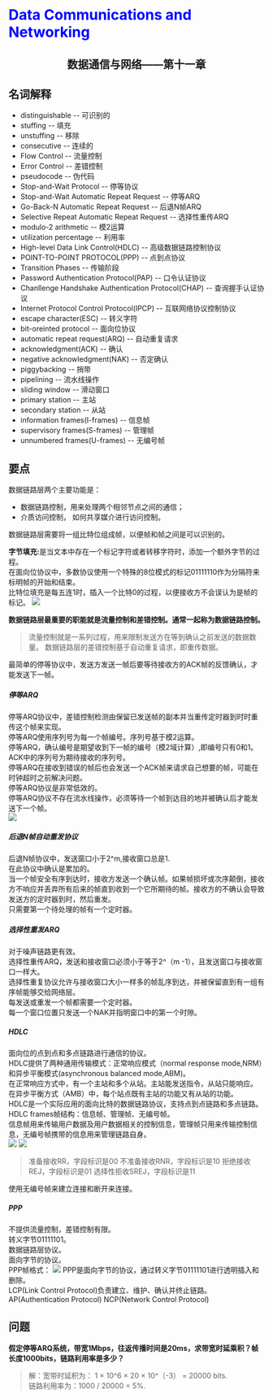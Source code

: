 # <font color= "blue"> Data Communications and Networking </font>

## <center> 数据通信与网络——第十一章</center>

## 名词解释
<ul>
<li>distinguishable -- 可识别的</li>
<li>stuffing -- 填充</li>
<li>unstuffing -- 移除</li>
<li>consecutive -- 连续的</li>
<li>Flow Control -- 流量控制</li>
<li>Error Control  -- 差错控制</li>
<li>pseudocode -- 伪代码</li>
<li>Stop-and-Wait Protocol -- 停等协议</li>
<li>Stop-and-Wait Automatic Repeat Request -- 停等ARQ</li>
<li>Go-Back-N Automatic Repeat Request -- 后退N帧ARQ</li>
<li>Selective Repeat Automatic Repeat Request -- 选择性重传ARQ</li>
<li>modulo-2 arithmetic -- 模2运算</li>
<li>utilization percentage -- 利用率</li>
<li>High-level Data Link Control(HDLC) -- 高级数据链路控制协议</li>
<li>POINT-TO-POINT PROTOCOL(PPP) -- 点到点协议</li>
<li>Transition Phases -- 传输阶段</li>
<li>Password Authentication Protocol(PAP) -- 口令认证协议</li>
<li>Chanllenge Handshake Authentication Protocol(CHAP) -- 查询握手认证协议</li>
<li>Internet Protocol Control Protocol(IPCP) -- 互联网络协议控制协议</li>
<li>escape character(ESC) -- 转义字符</li>
<li>bit-oreinted protocol -- 面向位协议</li>
<li>automatic repeat request(ARQ) -- 自动重复请求</li>
<li>acknowledgment(ACK) -- 确认</li>
<li>negative acknowledgment(NAK) -- 否定确认</li>
<li>piggybacking -- 捎带</li>
<li>pipelining -- 流水线操作</li>
<li>sliding window -- 滑动窗口</li>
<li>primary station -- 主站</li>
<li>secondary station -- 从站</li>
<li>information frames(I-frames) -- 信息帧</li>
<li>supervisory frames(S-frames) -- 管理帧</li>
<li>unnumbered frames(U-frames) -- 无编号帧</li>
</ul>

## 要点
数据链路层两个主要功能是：
<ul>
<li>数据链路控制，用来处理两个相邻节点之间的通信；</li>
<li>介质访问控制， 如何共享媒介进行访问控制。</li>
</ul>

数据链路层需要将一组比特位组成帧，以便帧和帧之间是可以识别的。  

<b>字节填充:</b>是当文本中存在一个标记字符或者转移字符时，添加一个额外字节的过程。  
在面向位协议中，多数协议使用一个特殊的8位模式的标记01111110作为分隔符来标明帧的开始和结束。  
比特位填充是每五连1时，插入一个比特0的过程，以便接收方不会误认为是帧的标记。
<img src = "img/11.1.png"/>

<b>数据链路层最重要的职能就是流量控制和差错控制。通常一起称为数据链路控制。</b>
>流量控制就是一系列过程，用来限制发送方在等到确认之前发送的数据数量。
>数据链路层的差错控制基于自动重复请求，即重传数据。

最简单的停等协议中，发送方发送一帧后要等待接收方的ACK帧的反馈确认，才能发送下一帧。  
##### 停等ARQ
停等ARQ协议中，差错控制检测由保留已发送帧的副本并当重传定时器到时时重传这个帧来实现。  
停等ARQ使用序列号为每一个帧编号。序列号基于模2运算。  
停等ARQ，确认编号是期望收到下一帧的编号（模2域计算）,即编号只有0和1。  
ACK中的序列号为期待接收的序列号。  
停等ARQ在接收到错误的帧后也会发送一个ACK帧来请求自己想要的帧，可能在时钟超时之前解决问题。  
停等ARQ协议是非常低效的。  
停等ARQ协议不存在流水线操作，必须等待一个帧到达目的地并被确认后才能发送下一个帧。  
<img src = "img/11.2.png"/>
##### 后退N帧自动重发协议
后退N帧协议中，发送窗口小于2^m,接收窗口总是1.  
在此协议中确认是累加的。  
当一个帧安全有序到达时，接收方发送一个确认帧。如果帧损坏或次序颠倒，接收方不响应并丢弃所有后来的帧直到收到一个它所期待的帧。接收方的不确认会导致发送方的定时器到时，然后重发。  
只需要第一个待处理的帧有一个定时器。  
##### 选择性重发ARQ
对于噪声链路更有效。  
选择性重传ARQ，发送和接收窗口必须小于等于2^（m -1），且发送窗口与接收窗口一样大。  
选择性重复协议允许与接收窗口大小一样多的帧乱序到达，并被保留直到有一组有序帧能够交给网络层。  
每发送或重发一个帧都需要一个定时器。  
每一个窗口位置只发送一个NAK并指明窗口中的第一个时隙。  


##### HDLC
面向位的点到点和多点链路进行通信的协议。  
HDLC提供了两种通用传输模式：正常响应模式（normal response mode,NRM）和异步平衡模式(asynchronous balanced mode,ABM)。  
在正常响应方式中，有一个主站和多个从站。主站能发送指令，从站只能响应。  
在异步平衡方式（AMB）中，每个站点既有主站的功能又有从站的功能。  
HDLC是一个实际应用的面向比特的数据链路协议，支持点到点链路和多点链路。  
HDLC frames帧结构：信息帧、管理帧、无编号帧。  
信息帧用来传输用户数据及用户数据相关的控制信息，管理帧只用来传输控制信息，无编号帧携带的信息用来管理链路自身。  
<img src = "img/11.3.png"/>
<img src = "img/11.4.png"/>
>准备接收RR，字段标识是00
不准备接收RNR，字段标识是10
拒绝接收REJ，字段标识是01
选择性拒收SREJ，字段标识是11

使用无编号帧来建立连接和断开来连接。  

##### PPP
不提供流量控制，差错控制有限。  
转义字节01111101。  
数据链路层协议。  
面向字节的协议。  
PPP帧格式：
<img src = "img/11.5.png"/>
PPP是面向字节的协议，通过转义字节01111101进行透明插入和删除。  
LCP(Link Control Protocol)负责建立、维护、确认并终止链路。  
AP(Authentication Protocol)
NCP(Network Control Protocol)
## 问题
<b>假定停等ARQ系统，带宽1Mbps，往返传播时间是20ms，求带宽时延乘积？帧长度1000bits，链路利用率是多少？</b>  
> 解：宽带时延积为： 1 × 10^6 × 20 × 10^（-3） = 20000 bits.   
> 链路利用率为：1000 / 20000 = 5%.

